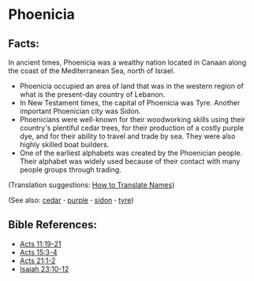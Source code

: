 # Phoenicia #

## Facts: ##

In ancient times, Phoenicia was a wealthy nation located in Canaan along the coast of the Mediterranean Sea, north of Israel.

* Phoenicia occupied an area of land that was in the western region of what is the present-day country of Lebanon.
* In New Testament times, the capital of Phoenicia was Tyre. Another important Phoenician city was Sidon.
* Phoenicians were well-known for their woodworking skills using their country's plentiful cedar trees, for their production of a costly purple dye, and for their ability to travel and trade by sea. They were also highly skilled boat builders.
* One of the earliest alphabets was created by the Phoenician people. Their alphabet was widely used because of their contact with many people groups through trading.

(Translation suggestions: [How to Translate Names](https://git.door43.org/Door43/en-ta-translate-vol1/src/master/content/translate_names.md))

(See also: [cedar](../other/cedar.md) **·** [purple](../other/purple.md) **·** [sidon](../other/sidon.md) **·** [tyre](../other/tyre.md))

## Bible References: ##

* [Acts 11:19-21](https://door43.org/en/bible/notes/act/11/19)
* [Acts 15:3-4](https://door43.org/en/bible/notes/act/15/03)
* [Acts 21:1-2](https://door43.org/en/bible/notes/act/21/01)
* [Isaiah 23:10-12](https://door43.org/en/bible/notes/isa/23/10)

